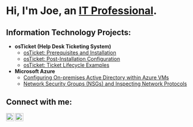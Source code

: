 <h1>Hi, I'm Joe, an <a href="https://www.linkedin.com/in/joe-marcellino-25625192">IT Professional</a>.</h1>

<h2>Information Technology Projects:</h2>

- <b>osTicket (Help Desk Ticketing System)</b>
  - [osTicket: Prerequisites and Installation](https://github.com/joemarcellino/osticket-prereqs)
  - [osTicket: Post-Installation Configuration](https://github.com/joemarcellino/post-install-config)
  - [osTicket: Ticket Lifecycle Examples](https://github.com/joemarcellino/ticket-lifecycle)
- <b>Microsoft Azure</b>
  - [Configuring On-premises Active Directory within Azure VMs](https://github.com/joemarcellino/configure-ad)
  - [Network Security Groups (NSGs) and Inspecting Network Protocols](https://github.com/joemarcellino/azure-network-protocols)

<h2>Connect with me:</h2>

[<img align="left" alt="Josh | Twitter" width="22px" src="https://cdn.jsdelivr.net/npm/simple-icons@v3/icons/twitter.svg" />][twitter]
[<img align="left" alt="Josh | LinkedIn" width="22px" src="https://cdn.jsdelivr.net/npm/simple-icons@v3/icons/linkedin.svg" />][linkedin]

[twitter]: https://twitter.com/jmarcellino321
[linkedin]: https://linkedin.com/in/joemarcellino
